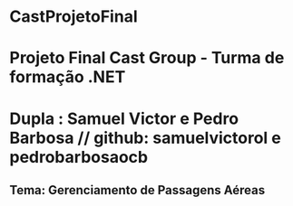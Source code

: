 # CastProjetoFinal
# Projeto Final Cast Group - Turma de formação .NET
# Dupla : Samuel Victor e Pedro Barbosa // github: samuelvictorol e pedrobarbosaocb
## Tema: Gerenciamento de Passagens Aéreas

